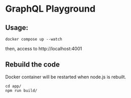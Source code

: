 # GraphQL Playground

## Usage:

```
docker compose up --watch
```

then, access to http://localhost:4001



## Rebuild the code

Docker container will be restarted when node.js is rebuilt.
```
cd app/
npm run build/
```

